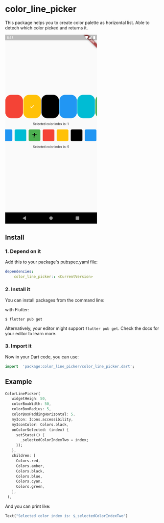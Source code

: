 
# color_line_picker
This package helps you to create color palette as horizontal list. Able to detech which color picked and returns it.

<img src="https://raw.githubusercontent.com/imertgul/color_line_picker/master/example/Screenshots/Screenshot_1600762683.png" width = 300>


## Install

### 1. Depend on it
Add this to your package's pubspec.yaml file:

```yaml
dependencies:
	color_line_picker:: <CurrentVersion>
```

### 2. Install it

You can install packages from the command line:  

with Flutter:
```shell
$ flutter pub get
```

Alternatively, your editor might support `flutter pub get`. Check the docs for your editor to learn more.

### 3. Import it

Now in your Dart code, you can use:

```dart
import  'package:color_line_picker/color_line_picker.dart';
```

## Example

  
```dart
ColorLinePicker(
   widgetHeigh: 50,
   colorBoxWidth: 50,
   colorBoxRadius: 5,
   colorBoxPaddingHorizontal: 5,
   myIcon: Icons.accessibility,
   myIconColor: Colors.black,
   onColorSelected: (index) {
     setState(() {
       _selectedColorIndexTwo = index;
     });
   },
   children: [
     Colors.red,
     Colors.amber,
     Colors.black,
     Colors.blue,
     Colors.cyan,
     Colors.green,
   ],
 ),
```
  
And you can print like:
 ```dart
 Text("Selected color index is: $_selectedColorIndexTwo")
 ```
